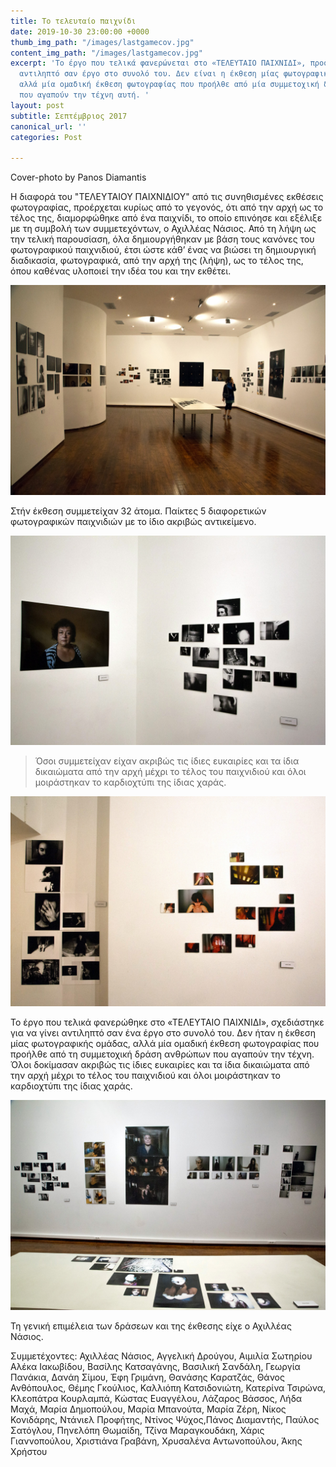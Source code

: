 ```yaml
---
title: Το τελευταίο παιχνίδι
date: 2019-10-30 23:00:00 +0000
thumb_img_path: "/images/lastgamecov.jpg"
content_img_path: "/images/lastgamecov.jpg"
excerpt: 'Το έργο που τελικά φανερώνεται στο «ΤΕΛΕΥΤΑΙΟ ΠΑΙΧΝΙΔΙ», προσδοκά να γίνει
  αντιληπτό σαν έργο στο συνολό του. Δεν είναι η έκθεση μίας φωτογραφικής ομάδας,
  αλλά μία ομαδική έκθεση φωτογραφίας που προήλθε από μία συμμετοχική δράση ανθρώπων
  που αγαπούν την τέχνη αυτή. '
layout: post
subtitle: Σεπτέμβριος 2017
canonical_url: ''
categories: Post

---
```

Cover-photo by Panos Diamantis

Η διαφορά του "ΤΕΛΕΥΤΑΙΟΥ ΠΑΙΧΝΙΔΙΟΥ" από τις συνηθισμένες εκθέσεις φωτογραφίας, προέρχεται κυρίως από το γεγονός, ότι από την αρχή ως το τέλος της, διαμορφώθηκε από ένα παιχνίδι, το οποίο επινόησε και εξέλιξε με τη συμβολή των συμμετεχόντων, ο Αχιλλέας Νάσιος. Από τη λήψη ως την τελική παρουσίαση, όλα δημιουργήθηκαν με βάση τους κανόνες του φωτογραφικού παιχνιδιού, έτσι ώστε κάθ’ ένας να βιώσει τη δημιουργική διαδικασία, φωτογραφικά, από την αρχή της (λήψη), ως το τέλος της, όπου καθένας υλοποιεί την ιδέα του και την εκθέτει.

![](/images/LG2.jpg)

Στήν έκθεση συμμετείχαν 32 άτομα. Παίκτες 5 διαφορετικών  φωτογραφικών παιχνιδιών με το ίδιο ακριβώς αντικείμενο.

![](/images/LG4.jpg)

> Όσοι συμμετείχαν είχαν ακριβώς τις ίδιες ευκαιρίες και τα ίδια δικαιώματα από την αρχή μέχρι το τέλος του παιχνιδιού και όλοι μοιράστηκαν το καρδιοχτύπι της ίδιας χαράς.

![](/images/LG1.jpg)

Το έργο που τελικά φανερώθηκε στο «ΤΕΛΕΥΤΑΙΟ ΠΑΙΧΝΙΔΙ», σχεδιάστηκε για να γίνει αντιληπτό σαν ένα έργο στο συνολό του. Δεν ήταν η έκθεση μίας φωτογραφικής ομάδας, αλλά μία ομαδική έκθεση φωτογραφίας που προήλθε από τη συμμετοχική δράση ανθρώπων που αγαπούν την τέχνη. Όλοι δοκίμασαν ακριβώς τις ίδιες ευκαιρίες και τα ίδια δικαιώματα από την αρχή μέχρι το τέλος του παιχνιδιού και όλοι μοιράστηκαν το καρδιοχτύπι της ίδιας χαράς.

![](/images/LG3.jpg)

Τη γενική επιμέλεια των δράσεων και της έκθεσης είχε ο Αχιλλέας Νάσιος.

Συμμετέχοντες: Αχιλλέας Νάσιος, Αγγελική Δρούγου, Αιμιλία Σωτηρίου  
Αλέκα Ιακωβίδου, Βασίλης Κατσαγάνης, Βασιλική Σανδάλη, Γεωργία Πανάκια, Δανάη Σίμου, Έφη Γριμάνη, Θανάσης Καρατζάς, Θάνος Ανθόπουλος, Θέμης Γκούλιος, Καλλιόπη Κατσιδονιώτη, Κατερίνα Τσιρώνα, Κλεοπάτρα Κουρλαμπά, Κώστας Ευαγγέλου, Λάζαρος Βάσσος, Λήδα Μαχά, Μαρία Δημοπούλου, Μαρία Μπανούτα, Μαρία Ζέρη, Νίκος Κονιδάρης, Ντάνιελ Προφήτης, Ντίνος Ψύχος,Πάνος Διαμαντής, Παύλος Σατόγλου, Πηνελόπη Θωμαίδη, Τζίνα Μαραγκουδάκη, Χάρις Γιαννοπούλου, Χριστιάνα Γραβάνη, Χρυσαλένα Αντωνοπούλου, Άκης Χρήστου